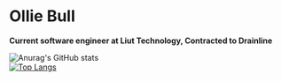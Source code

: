 # Ollie Bull 

**Current software engineer at Liut Technology, Contracted to Drainline**

![Anurag's GitHub stats](https://github-readme-stats.vercel.app/api?username=OllieBullGB&show_icons=true&theme=tokyonight)
<br>
[![Top Langs](https://github-readme-stats.vercel.app/api/top-langs/?username=OllieBullGB&layout=compact&theme=tokyonight)](https://github.com/anuraghazra/github-readme-stats)


